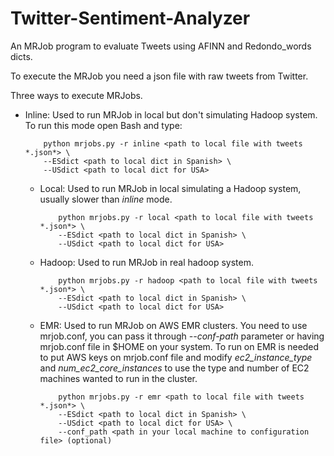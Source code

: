 # Twitter-Sentiment-Analyzer
An MRJob program to evaluate Tweets using AFINN and Redondo_words dicts.

To execute the MRJob you need a json file with raw tweets from Twitter.

Three ways to execute MRJobs.

- Inline: Used to run MRJob in local but don't simulating Hadoop system. To run this mode open Bash and type:
    
    ```console
        python mrjobs.py -r inline <path to local file with tweets *.json*> \ 
        --ESdict <path to local dict in Spanish> \
        --USdict <path to local dict for USA>
    ```

  - Local: Used to run MRJob in local simulating a Hadoop system, usually slower than *inline* mode.

    ```console
        python mrjobs.py -r local <path to local file with tweets *.json*> \ 
        --ESdict <path to local dict in Spanish> \
        --USdict <path to local dict for USA>
    ```

  - Hadoop: Used to run MRJob in real hadoop system.

    ```console
        python mrjobs.py -r hadoop <path to local file with tweets *.json*> \ 
        --ESdict <path to local dict in Spanish> \
        --USdict <path to local dict for USA>
    ```

  - EMR: Used to run MRJob on AWS EMR clusters. You need to use mrjob.conf, you can pass it through *--conf-path* parameter or 
    having mrjob.conf file in $HOME on your system. To run on EMR is needed to put AWS keys on mrjob.conf file and modify 
    *ec2_instance_type* and *num_ec2_core_instances* to use the type and number of EC2 machines wanted to run in the cluster.

    ```console
        python mrjobs.py -r emr <path to local file with tweets *.json*> \ 
        --ESdict <path to local dict in Spanish> \
        --USdict <path to local dict for USA> \
        --conf_path <path in your local machine to configuration file> (optional)
    ```